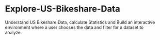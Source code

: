 # Explore-US-Bikeshare-Data
Understand US Bikeshare Data, calculate Statistics and Build an interactive environment where a user chooses the data and filter for a dataset to analyze.
